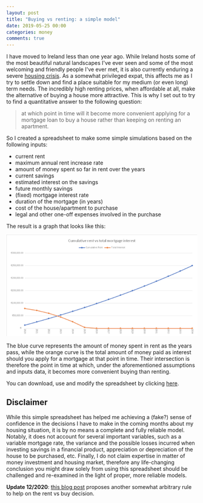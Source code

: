 ```yaml
---
layout: post
title: "Buying vs renting: a simple model"
date: 2019-05-25 00:00
categories: money
comments: true
---
```


I have moved to Ireland less than one year ago.
While Ireland hosts some of the most beautiful natural landscapes I've ever seen
and some of the most welcoming and friendly people I've ever met,
it is also currently enduring a severe [housing crisis][irish-housing-crisis].
As a somewhat privileged expat, this affects me as I try to settle down
and find a place suitable for my medium (or even long) term needs.
The incredibly high renting prices, when affordable at all,
make the alternative of buying a house more attractive.
This is why I set out to try to find a quantitative answer to the following
question:

> at which point in time will it become more convenient applying for a
> mortgage loan to buy a house rather than keeping on renting an apartment.

So I created a spreadsheet to make some simple simulations based on the
following inputs:

 - current rent
 - maximum annual rent increase rate
 - amount of money spent so far in rent over the years
 - current savings
 - estimated interest on the savings
 - future monthly savings
 - (fixed) mortgage interest rate
 - duration of the mortgage (in years)
 - cost of the house/apartment to purchase
 - legal and other one-off expenses involved in the purchase

The result is a graph that looks like this:

![Rent vs Buying graph](/assets/rent_vs_buy-graph.png)

The blue curve represents the amount of money spent in rent as the years pass,
while the orange curve is the total amount of money paid as interest
should you apply for a mortgage at that point in time.
Their intersection is therefore the point in time at which, under the aforementioned
assumptions and inputs data, it becomes more convenient buying than renting.

You can download, use and modify the spreadsheet by clicking [here](/assets/Buy_vs_Rent-blank.xlsx).

## Disclaimer

While this simple spreadsheet has helped me achieving a (fake?)
sense of confidence in the decisions I have to make in the coming months about
my housing situation, it is by no means a complete and fully reliable model.
Notably, it does not account for several important variables, such as a
variable mortgage rate, the variance and the possible losses incurred when
investing savings in a financial product, appreciation or depreciation of the
house to be purchased, etc.
Finally, I do not claim expertise in matter of money investment and housing market,
therefore any life-changing conclusion you might draw solely from using this
spreadsheet should be challenged and re-examined in the light of proper, more reliable models.

**Update 12/2020**: [this blog post][medium-post] proposes another somewhat arbitrary rule to help on the
rent vs buy decision.


 [irish-housing-crisis]: https://www.irishtimes.com/news/ireland/ireland-s-housing-crisis-in-numbers-1.3842183
 [medium-post]: https://medium.com/makingofamillionaire/the-5-rule-2a0af60d345c
